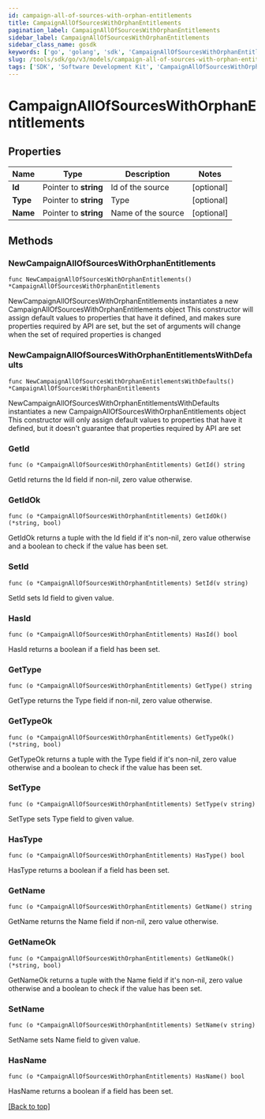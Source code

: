```yaml
---
id: campaign-all-of-sources-with-orphan-entitlements
title: CampaignAllOfSourcesWithOrphanEntitlements
pagination_label: CampaignAllOfSourcesWithOrphanEntitlements
sidebar_label: CampaignAllOfSourcesWithOrphanEntitlements
sidebar_class_name: gosdk
keywords: ['go', 'golang', 'sdk', 'CampaignAllOfSourcesWithOrphanEntitlements'] 
slug: /tools/sdk/go/v3/models/campaign-all-of-sources-with-orphan-entitlements
tags: ['SDK', 'Software Development Kit', 'CampaignAllOfSourcesWithOrphanEntitlements']
---
```


# CampaignAllOfSourcesWithOrphanEntitlements

## Properties

Name | Type | Description | Notes
------------ | ------------- | ------------- | -------------
**Id** |  Pointer to **string** | Id of the source | [optional] 
**Type** |  Pointer to **string** | Type | [optional] 
**Name** |  Pointer to **string** | Name of the source | [optional] 

## Methods

### NewCampaignAllOfSourcesWithOrphanEntitlements

`func NewCampaignAllOfSourcesWithOrphanEntitlements() *CampaignAllOfSourcesWithOrphanEntitlements`

NewCampaignAllOfSourcesWithOrphanEntitlements instantiates a new CampaignAllOfSourcesWithOrphanEntitlements object
This constructor will assign default values to properties that have it defined,
and makes sure properties required by API are set, but the set of arguments
will change when the set of required properties is changed

### NewCampaignAllOfSourcesWithOrphanEntitlementsWithDefaults

`func NewCampaignAllOfSourcesWithOrphanEntitlementsWithDefaults() *CampaignAllOfSourcesWithOrphanEntitlements`

NewCampaignAllOfSourcesWithOrphanEntitlementsWithDefaults instantiates a new CampaignAllOfSourcesWithOrphanEntitlements object
This constructor will only assign default values to properties that have it defined,
but it doesn't guarantee that properties required by API are set

### GetId

`func (o *CampaignAllOfSourcesWithOrphanEntitlements) GetId() string`

GetId returns the Id field if non-nil, zero value otherwise.

### GetIdOk

`func (o *CampaignAllOfSourcesWithOrphanEntitlements) GetIdOk() (*string, bool)`

GetIdOk returns a tuple with the Id field if it's non-nil, zero value otherwise
and a boolean to check if the value has been set.

### SetId

`func (o *CampaignAllOfSourcesWithOrphanEntitlements) SetId(v string)`

SetId sets Id field to given value.

### HasId

`func (o *CampaignAllOfSourcesWithOrphanEntitlements) HasId() bool`

HasId returns a boolean if a field has been set.

### GetType

`func (o *CampaignAllOfSourcesWithOrphanEntitlements) GetType() string`

GetType returns the Type field if non-nil, zero value otherwise.

### GetTypeOk

`func (o *CampaignAllOfSourcesWithOrphanEntitlements) GetTypeOk() (*string, bool)`

GetTypeOk returns a tuple with the Type field if it's non-nil, zero value otherwise
and a boolean to check if the value has been set.

### SetType

`func (o *CampaignAllOfSourcesWithOrphanEntitlements) SetType(v string)`

SetType sets Type field to given value.

### HasType

`func (o *CampaignAllOfSourcesWithOrphanEntitlements) HasType() bool`

HasType returns a boolean if a field has been set.

### GetName

`func (o *CampaignAllOfSourcesWithOrphanEntitlements) GetName() string`

GetName returns the Name field if non-nil, zero value otherwise.

### GetNameOk

`func (o *CampaignAllOfSourcesWithOrphanEntitlements) GetNameOk() (*string, bool)`

GetNameOk returns a tuple with the Name field if it's non-nil, zero value otherwise
and a boolean to check if the value has been set.

### SetName

`func (o *CampaignAllOfSourcesWithOrphanEntitlements) SetName(v string)`

SetName sets Name field to given value.

### HasName

`func (o *CampaignAllOfSourcesWithOrphanEntitlements) HasName() bool`

HasName returns a boolean if a field has been set.


[[Back to top]](#) 


